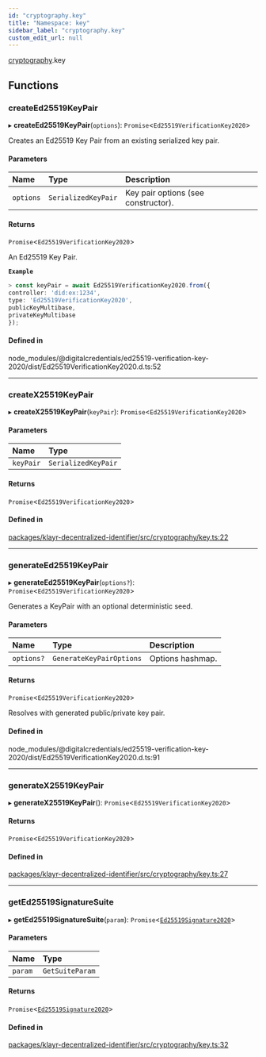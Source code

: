 ```yaml
---
id: "cryptography.key"
title: "Namespace: key"
sidebar_label: "cryptography.key"
custom_edit_url: null
---
```


[cryptography](cryptography.md).key

## Functions

### createEd25519KeyPair

▸ **createEd25519KeyPair**(`options`): `Promise`<`Ed25519VerificationKey2020`\>

Creates an Ed25519 Key Pair from an existing serialized key pair.

#### Parameters

| Name | Type | Description |
| :------ | :------ | :------ |
| `options` | `SerializedKeyPair` | Key pair options (see constructor). |

#### Returns

`Promise`<`Ed25519VerificationKey2020`\>

An Ed25519 Key Pair.

**`Example`**

```ts
> const keyPair = await Ed25519VerificationKey2020.from({
controller: 'did:ex:1234',
type: 'Ed25519VerificationKey2020',
publicKeyMultibase,
privateKeyMultibase
});
```

#### Defined in

node_modules/@digitalcredentials/ed25519-verification-key-2020/dist/Ed25519VerificationKey2020.d.ts:52

___

### createX25519KeyPair

▸ **createX25519KeyPair**(`keyPair`): `Promise`<`Ed25519VerificationKey2020`\>

#### Parameters

| Name | Type |
| :------ | :------ |
| `keyPair` | `SerializedKeyPair` |

#### Returns

`Promise`<`Ed25519VerificationKey2020`\>

#### Defined in

[packages/klayr-decentralized-identifier/src/cryptography/key.ts:22](https://github.com/aldhosutra/klayr-did/blob/515766d/packages/klayr-decentralized-identifier/src/cryptography/key.ts#L22)

___

### generateEd25519KeyPair

▸ **generateEd25519KeyPair**(`options?`): `Promise`<`Ed25519VerificationKey2020`\>

Generates a KeyPair with an optional deterministic seed.

#### Parameters

| Name | Type | Description |
| :------ | :------ | :------ |
| `options?` | `GenerateKeyPairOptions` | Options hashmap. |

#### Returns

`Promise`<`Ed25519VerificationKey2020`\>

Resolves with generated
  public/private key pair.

#### Defined in

node_modules/@digitalcredentials/ed25519-verification-key-2020/dist/Ed25519VerificationKey2020.d.ts:91

___

### generateX25519KeyPair

▸ **generateX25519KeyPair**(): `Promise`<`Ed25519VerificationKey2020`\>

#### Returns

`Promise`<`Ed25519VerificationKey2020`\>

#### Defined in

[packages/klayr-decentralized-identifier/src/cryptography/key.ts:27](https://github.com/aldhosutra/klayr-did/blob/515766d/packages/klayr-decentralized-identifier/src/cryptography/key.ts#L27)

___

### getEd25519SignatureSuite

▸ **getEd25519SignatureSuite**(`param`): `Promise`<[`Ed25519Signature2020`](../interfaces/Ed25519Signature2020.md)\>

#### Parameters

| Name | Type |
| :------ | :------ |
| `param` | `GetSuiteParam` |

#### Returns

`Promise`<[`Ed25519Signature2020`](../interfaces/Ed25519Signature2020.md)\>

#### Defined in

[packages/klayr-decentralized-identifier/src/cryptography/key.ts:32](https://github.com/aldhosutra/klayr-did/blob/515766d/packages/klayr-decentralized-identifier/src/cryptography/key.ts#L32)
